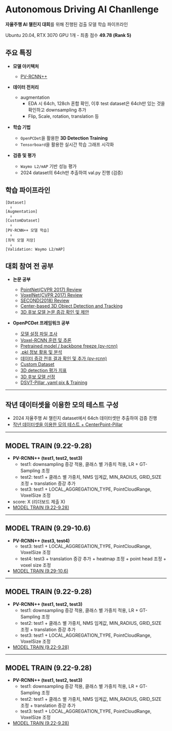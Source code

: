 # Autonomous Driving AI Chanllenge
 **자율주행 AI 챌린지 대회**를 위해 진행된 검출 모델 학습 파이프라인
 
 Ubuntu 20.04, RTX 3070 GPU 1개 - 최종 점수 **49.78 (Rank 5)**

## 주요 특징

- **모델 아키텍처**
  - [PV-RCNN++](https://arxiv.org/abs/2102.00463)

- **데이터 전처리**
  - augmentation
    - EDA 시 64ch, 128ch 혼합 확인, 이후 test dataset은 64ch만 있는 것을 확인하고 downsampling 추가
    - Flip, Scale, rotation, translation 등

- **학습 기법**
  - `OpenPCDet`을 활용한 **3D Detection Training**
  - `Tensorboard`을 활용한 실시간 학습 그래프 시각화

- **검증 및 평가**
  - `Waymo L2/mAP` 기반 성능 평가
  - 2024 dataset의 64ch만 추출하여 val.py 진행 (검증)


## 학습 파이프라인

```text
[Dataset] 
  ↓
[Augmentation]
  ↓
[CustomDataset]
  ↓
[PV-RCNN++ 모델 학습]
  ↓
[최적 모델 저장]
  ↓
[Validation: Waymo L2/mAP] 
```


## 대회 참여 전 공부
- **논문 공부**
  - [PointNet(CVPR 2017) Review](https://cafe.daum.net/SmartRobot/RoVa/2256)
  - [VoxelNet(CVPR 2017) Review](https://cafe.daum.net/SmartRobot/RoVa/2261)
  - [SECOND(2018) Review](https://cafe.daum.net/SmartRobot/RoVa/2273)
  - [Center-based 3D Object Detection and Tracking](https://kind-slip-86b.notion.site/Center-based-3D-Object-Detection-and-Tracking-2808a2c2bfdb80d2a308c5ea2a45c8f4?source=copy_link)
  - [3D 후보 모델 논문 증강 확인 및 제안](https://cafe.daum.net/SmartRobot/RoVa/2348)

- **OpenPCDet 프레임워크 공부**
  - [모델 설정 파일 조사](https://cafe.daum.net/SmartRobot/RoVa/2275)
  - [Voxel-RCNN 훈련 및 추론](https://cafe.daum.net/SmartRobot/RoVa/2282)
  - [Pretrained model / backbone freeze (pv-rcnn)](https://cafe.daum.net/SmartRobot/RoVa/2284)
  - [.pkl 정보 활용 및 분석](https://cafe.daum.net/SmartRobot/RoVa/2286)
  - [데이터 증강 전후 결과 확인 및 추가 (pv-rcnn)](https://cafe.daum.net/SmartRobot/RoVa/2290)
  - [Custom Dataset](https://cafe.daum.net/SmartRobot/RoVa/2304)
  - [3D detection 평가 지표](https://cafe.daum.net/SmartRobot/RoVa/2318)
  - [3D 후보 모델 선정](https://cafe.daum.net/SmartRobot/RoVa/2334)
  - [DSVT-Pillar .yaml pix & Training](https://cafe.daum.net/SmartRobot/RoVa/2344)
 
 

---

## 작년 데이터셋을 이용한 모의 테스트 구성
- 2024 자율주행 AI 챌린지 dataset에서 64ch 데이터셋만 추출하여 검증 진행
- [작년 데이터셋을 이용한 모의 테스트 + CenterPoint-Pillar](https://cafe.daum.net/SmartRobot/RoVa/2361)

---

## MODEL TRAIN (9.22-9.28)
- **PV-RCNN++ (test1, test2, test3)**
  - test1: downsampling 증강 적용, 클래스 별 가중치 적용, LR + GT-Sampling 조정
  - test2: test1 + 클래스 별 가중치, NMS 임계값, MIN_RADIUS, GRID_SIZE 조정 + translation 증강 추가
  - test3: test1 + LOCAL_AGGREGATION_TYPE, PointCloudRange, VoxelSize 조정
- score: X (리더보드 제출 X)  
- [MODEL TRAIN (9.22-9.28)](https://cafe.daum.net/SmartRobot/RoVa/2372)

---

## MODEL TRAIN (9.29-10.6)
- **PV-RCNN++ (test3, test4)**
  - test3: test1 + LOCAL_AGGREGATION_TYPE, PointCloudRange, VoxelSize 조정
  - test4: test3 + translation 증강 추가 + heatmap 조정 + point head 조정 + voxel size 조정
- [MODEL TRAIN (9.29-10.6)](https://cafe.daum.net/SmartRobot/RoVa/2375)

---

## MODEL TRAIN (9.22-9.28)
- **PV-RCNN++ (test1, test2, test3)**
  - test1: downsampling 증강 적용, 클래스 별 가중치 적용, LR + GT-Sampling 조정
  - test2: test1 + 클래스 별 가중치, NMS 임계값, MIN_RADIUS, GRID_SIZE 조정 + translation 증강 추가
  - test3: test1 + LOCAL_AGGREGATION_TYPE, PointCloudRange, VoxelSize 조정  
- [MODEL TRAIN (9.22-9.28)](https://cafe.daum.net/SmartRobot/RoVa/2372)

---

## MODEL TRAIN (9.22-9.28)
- **PV-RCNN++ (test1, test2, test3)**
  - test1: downsampling 증강 적용, 클래스 별 가중치 적용, LR + GT-Sampling 조정
  - test2: test1 + 클래스 별 가중치, NMS 임계값, MIN_RADIUS, GRID_SIZE 조정 + translation 증강 추가
  - test3: test1 + LOCAL_AGGREGATION_TYPE, PointCloudRange, VoxelSize 조정  
- [MODEL TRAIN (9.22-9.28)](https://cafe.daum.net/SmartRobot/RoVa/2372)
